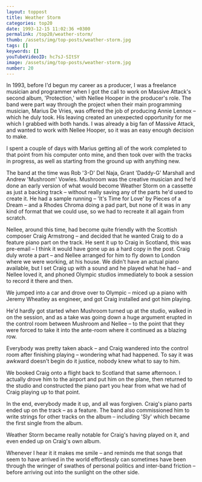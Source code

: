 ```yaml
---
layout: toppost
title: Weather Storm
categories: top20
date: 1993-12-15 11:02:36 +0300
permalink: /top20/weather-storm/
thumb: /assets/img/top-posts/weather-storm.jpg
tags: []
keywords: []
youTubeVideoID: hc7sJ-SItSY
image: /assets/img/top-posts/weather-storm.jpg
number: 20
---
```


In 1993, before I'd begun my career as a producer, I was a freelance musician and programmer when I got the call to work on Massive Attack's second album, 'Protection,' with Nellee Hooper in the producer's role. The band were part way through the project when their main programming musician, Marius De Vries, was offered the job of producing Annie Lennox – which he duly took. His leaving created an unexpected opportunity for me which I grabbed with both hands. I was already a big fan of Massive Attack, and wanted to work with Nellee Hooper, so it was an easy enough decision to make.

I spent a couple of days with Marius getting all of the work completed to that point from his computer onto mine, and then took over with the tracks in progress, as well as starting from the ground up with anything new. 

The band at the time was Rob '3-D' Del Naja, Grant 'Daddy-G' Marshall and Andrew 'Mushroom' Vowles. Mushroom was the creative musician and he'd done an early version of what would become Weather Storm on a cassette as just a backing track – without really saving any of the parts he'd used to create it. He had a sample running –  'It's Time for Love' by Pieces of a Dream – and a Rhodes Chroma doing a pad part, but none of it was in any kind of format that we could use, so we had to recreate it all again from scratch. 

Nellee, around this time, had become quite friendly with the Scottish composer Craig Armstrong – and decided that he wanted Craig to do a feature piano part on the track.  He sent it up to Craig in Scotland, this was pre-email – I think it would have gone up as a hard copy in the post. Craig duly wrote a part – and Nellee arranged for him to fly down to London where we were working, at his house. We didn't have an actual piano available, but I set Craig up with a sound and he played what he had – and Nellee loved it, and phoned Olympic studios immediately to book a session to record it there and then. 

We jumped into a car and drove over to Olympic – miced up a piano with Jeremy Wheatley as engineer, and got Craig installed and got him playing. 

He'd hardly got started when Mushroom turned up at the studio, walked in on the session, and as a take was going down a huge argument erupted in the control room between Mushroom and Nellee – to the point that they were forced to take it into the ante-room where it continued as a blazing row.

Everybody was pretty taken aback – and Craig wandered into the control room after finishing playing – wondering what had happened. To say it was awkward doesn't begin do it justice, nobody knew what to say to him. 

We booked Craig onto a flight back to Scotland that same afternoon. I actually drove him to the airport and put him on the plane, then returned to the studio and constructed the piano part you hear from what we had of Craig playing up to that point.

In the end, everybody made it up, and all was forgiven. Craig's piano parts ended up on the track – as a feature. The band also commissioned him to write strings for other tracks on the album – including 'Sly' which became the first single from the album. 

Weather Storm became really notable for Craig's having played on it, and even ended up on Craig's own album.

Whenever I hear it it makes me smile – and reminds me that songs that seem to have arrived in the world effortlessly can sometimes have been through the wringer of swathes of personal politics and inter-band friction – before arriving out into the sunlight on the other side.
